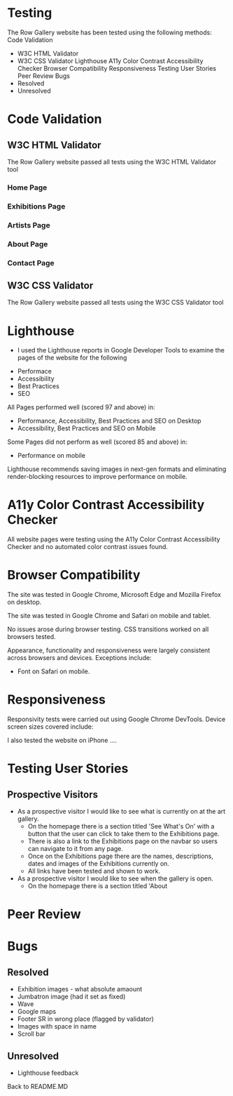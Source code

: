 # Testing

The Row Gallery website has been tested using the following methods:
Code Validation
- W3C HTML Validator
- W3C CSS Validator
Lighthouse
A11y Color Contrast Accessibility Checker
Browser Compatibility
Responsiveness
Testing User Stories
Peer Review
Bugs
- Resolved
- Unresolved

# Code Validation

## W3C HTML Validator

The Row Gallery website passed all tests using the W3C HTML Validator tool

### Home Page

### Exhibitions Page

### Artists Page

### About Page

### Contact Page

## W3C CSS Validator

The Row Gallery website passed all tests using the W3C CSS Validator tool

# Lighthouse

* I used the Lighthouse reports in Google Developer Tools to examine the pages of the website for the following
- Performace
- Accessibility
- Best Practices 
- SEO

All Pages performed well (scored 97 and above) in:
- Performance, Accessibility, Best Practices and SEO on Desktop
- Accessibility, Best Practices and SEO on Mobile

Some Pages did not perform as well (scored 85 and above) in:
- Performance on mobile

Lighthouse recommends saving images in next-gen formats and eliminating render-blocking resources to improve performance on mobile.

# A11y Color Contrast Accessibility Checker

All website pages were testing using the A11y Color Contrast Accessibility Checker and no automated color contrast issues found.

# Browser Compatibility

The site was tested in Google Chrome, Microsoft Edge and Mozilla Firefox on desktop.

The site was tested in Google Chrome and Safari on mobile and tablet.

No issues arose during browser testing. CSS transitions worked on all browsers tested. 

Appearance, functionality and responsiveness were largely consistent across browsers and devices. Exceptions include:
- Font on Safari on mobile. 

# Responsiveness

Responsivity tests were carried out using Google Chrome DevTools. Device screen sizes covered include:

I also tested the website on iPhone .... 

# Testing User Stories

## Prospective Visitors

- As a prospective visitor I would like to see what is currently on at the art gallery. 
    - On the homepage there is a section titled 'See What's On' with a button that the user can click to take them to the Exhibitions page.
    - There is also a link to the Exhibitions page on the navbar so users can navigate to it from any page.
    - Once on the Exhibitions page there are the names, descriptions, dates and images of the Exhibitions currently on.
    - All links have been tested and shown to work.
-  As a prospective visitor I would like to see when the gallery is open. 
    - On the homepage there is a section titled 'About 

# Peer Review

# Bugs

## Resolved
- Exhibition images - what absolute amaount
- Jumbatron image (had it set as fixed)
- Wave
- Google maps
- Footer SR in wrong place (flagged by validator)
- Images with space in name
- Scroll bar

## Unresolved
- Lighthouse feedback

Back to README.MD